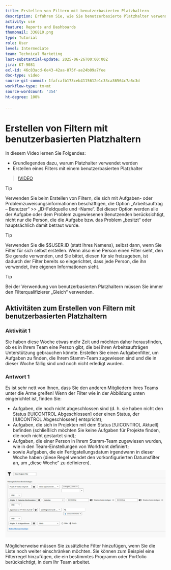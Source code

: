 ```yaml
---
title: Erstellen von Filtern mit benutzerbasierten Platzhaltern
description: Erfahren Sie, wie Sie benutzerbasierte Platzhalter verwenden und wie Sie einen Filter auf der Grundlage der angemeldeten Person erstellen können.
activity: use
feature: Reports and Dashboards
thumbnail: 336810.png
type: Tutorial
role: User
level: Intermediate
team: Technical Marketing
last-substantial-update: 2025-06-26T00:00:00Z
jira: KT-9081
exl-id: 46c83acd-6e43-42aa-875f-ae24b09a7fee
doc-type: video
source-git-commit: 1fafcafb173ceb4115612e1c33ca36564c7a6c3d
workflow-type: tm+mt
source-wordcount: '354'
ht-degree: 100%

---
```


# Erstellen von Filtern mit benutzerbasierten Platzhaltern

In diesem Video lernen Sie Folgendes:

* Grundlegendes dazu, warum Platzhalter verwendet werden
* Erstellen eines Filters mit einem benutzerbasierten Platzhalter

>[!VIDEO](https://video.tv.adobe.com/v/336810/?quality=12&learn=on)

>[!TIP]
>
>Verwenden Sie beim Erstellen von Filtern, die sich mit Aufgaben- oder Problemzuweisungsinformationen beschäftigen, die Option „Arbeitsauftrag – Benutzer“ >> „ID-Feldquelle und -Name“.  Bei dieser Option werden alle der Aufgabe oder dem Problem zugewiesenen Benutzenden berücksichtigt, nicht nur die Person, die die Aufgabe bzw. das Problem „besitzt“ oder hauptsächlich damit betraut wurde.

>[!TIP]
>
>Verwenden Sie die $$USER.ID (statt Ihres Namens), selbst dann, wenn Sie Filter für sich selbst erstellen. Wenn also eine Person einen Filter sieht, den Sie gerade verwenden, und Sie bittet, diesen für sie freizugeben, ist dadurch der Filter bereits so eingerichtet, dass jede Person, die ihn verwendet, ihre eigenen Informationen sieht.

>[!TIP]
>
>Bei der Verwendung von benutzerbasierten Platzhaltern müssen Sie immer den Filterqualifizierer „Gleich“ verwenden.


## Aktivitäten zum Erstellen von Filtern mit benutzerbasierten Platzhaltern

### Aktivität 1

Sie haben diese Woche etwas mehr Zeit und möchten daher herausfinden, ob es in Ihrem Team eine Person gibt, die bei ihren Arbeitsaufträgen Unterstützung gebrauchen könnte. Erstellen Sie einen Aufgabenfilter, um Aufgaben zu finden, die Ihrem Stamm-Team zugewiesen sind und die in dieser Woche fällig sind und noch nicht erledigt wurden.

### Antwort 1

Es ist sehr nett von Ihnen, dass Sie den anderen Mitgliedern Ihres Teams unter die Arme greifen! Wenn der Filter wie in der Abbildung unten eingerichtet ist, finden Sie:

* Aufgaben, die noch nicht abgeschlossen sind (d. h. sie haben nicht den Status [!UICONTROL Abgeschlossen] oder einen Status, der [!UICONTROL Abgeschlossen] entspricht);
* Aufgaben, die sich in Projekten mit dem Status [!UICONTROL Aktuell] befinden (schließlich möchten Sie keine Aufgaben für Projekte finden, die noch nicht gestartet sind);
* Aufgaben, die einer Person in Ihrem Stamm-Team zugewiesen wurden, wie in den Team-Einstellungen von Workfront definiert;
* sowie Aufgaben, die ein Fertigstellungsdatum irgendwann in dieser Woche haben (diese Regel wendet den vorkonfigurierten Datumsfilter an, um „diese Woche“ zu definieren).

![Ein Screenshot des Bildschirms zum Erstellen eines Aufgabenfilters mit einem benutzerbasierten Platzhalter](assets/user-wildcard-exercise-answer.png)

Möglicherweise müssen Sie zusätzliche Filter hinzufügen, wenn Sie die Liste noch weiter einschränken möchten. Sie können zum Beispiel eine Filterregel hinzufügen, die ein bestimmtes Programm oder Portfolio berücksichtigt, in dem Ihr Team arbeitet.
